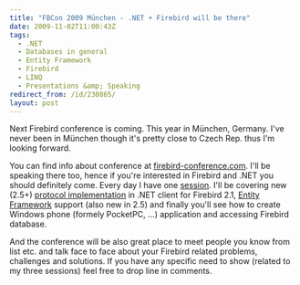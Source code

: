 ```yaml
---
title: "FBCon 2009 München - .NET + Firebird will be there"
date: 2009-11-02T11:00:43Z
tags:
  - .NET
  - Databases in general
  - Entity Framework
  - Firebird
  - LINQ
  - Presentations &amp; Speaking
redirect_from: /id/230865/
layout: post
---
```

Next Firebird conference is coming. This year in München, Germany. I've never been in München though it's pretty close to Czech Rep. thus I'm looking forward.

You can find info about conference at [firebird-conference.com][1]. I'll be speaking there too, hence if you're interested in Firebird and .NET you should definitely come. Every day I have one [session][2]. I'll be covering new (2.5+) [protocol implementation][3] in .NET client for Firebird 2.1, [Entity Framework][4] support (also new in 2.5) and finally you'll see how to create Windows phone (formely PocketPC, ...) application and accessing Firebird database.

And the conference will be also great place to meet people you know from list etc. and talk face to face about your Firebird related problems, challenges and solutions. If you have any specific need to show (related to my three sessions) feel free to drop line in comments.

[1]: http://firebird-conference.com/
[2]: http://firebird-conference.com/index.php?n=Main.Sessions
[3]: http://www.firebirdsql.org/devel/doc/rlsnotes/html/rlsnotes210.html#rnfb210-global-remote
[4]: http://msdn.microsoft.com/en-us/library/bb399572.aspx